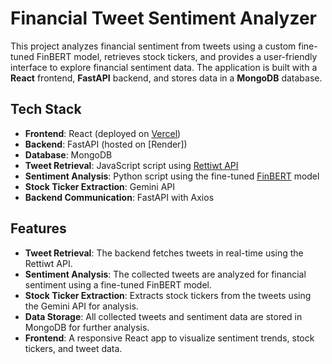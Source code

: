 # Financial Tweet Sentiment Analyzer

This project analyzes financial sentiment from tweets using a custom fine-tuned FinBERT model, retrieves stock tickers, and provides a user-friendly interface to explore financial sentiment data. The application is built with a **React** frontend, **FastAPI** backend, and stores data in a **MongoDB** database.

## Tech Stack

- **Frontend**: React (deployed on [Vercel](https://bullbear-ai.vercel.app/))
- **Backend**: FastAPI (hosted on [Render])
- **Database**: MongoDB
- **Tweet Retrieval**: JavaScript script using [Rettiwt API](https://github.com/Rishikant181/Rettiwt-API)
- **Sentiment Analysis**: Python script using the fine-tuned [FinBERT](https://huggingface.co/elyanaquah/sentiment-analysis) model
- **Stock Ticker Extraction**: Gemini API
- **Backend Communication**: FastAPI with Axios

## Features

- **Tweet Retrieval**: The backend fetches tweets in real-time using the Rettiwt API.
- **Sentiment Analysis**: The collected tweets are analyzed for financial sentiment using a fine-tuned FinBERT model.
- **Stock Ticker Extraction**: Extracts stock tickers from the tweets using the Gemini API for analysis.
- **Data Storage**: All collected tweets and sentiment data are stored in MongoDB for further analysis.
- **Frontend**: A responsive React app to visualize sentiment trends, stock tickers, and tweet data.
